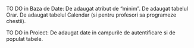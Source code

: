 TO DO in Baza de Date:
De adaugat atribut de “minim”.
De adaugat tabelul Orar.
De adaugat tabelul Calendar (si pentru profesori sa programeze chestii).

TO DO in Proiect: 
De adaugat date in campurile de autentificare si de populat tabele.
